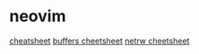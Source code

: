 # neovim

[cheatsheet](https://vim.rtorr.com)
[buffers cheetsheet](https://vim.fandom.com/wiki/Buffers)
[netrw cheetsheet](https://gist.github.com/t-mart/610795fcf7998559ea80)
